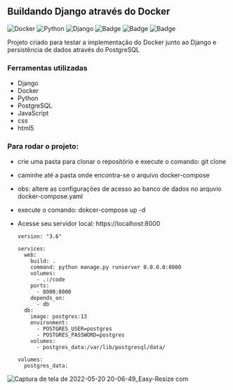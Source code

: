 ## Buildando Django através do Docker
![Docker](https://img.shields.io/badge/docker-%230db7ed.svg?style=for-the-badge&logo=docker&logoColor=white)
![Python](https://img.shields.io/badge/python-3670A0?style=for-the-badge&logo=python&logoColor=ffdd54)
![Django](https://img.shields.io/badge/django-%23092E20.svg?style=for-the-badge&logo=django&logoColor=white)
![Badge](https://img.shields.io/badge/JavaScript-F7DF1E?style=for-the-badge&logo=javascript&logoColor=black)
![Badge](https://img.shields.io/badge/CSS-239120?&style=for-the-badge&logo=css3&logoColor=white)
![Badge](https://img.shields.io/badge/HTML5-E34F26?style=for-the-badge&logo=html5&logoColor=white)


Projeto criado para testar a implementação do Docker junto ao Django e persistência de dados através do PostgreSQL 

### Ferramentas utilizadas

- Django
- Docker
- Python
- PostgreSQL
- JavaScript
- css
- html5

### Para rodar o projeto:

- crie uma pasta para clonar o repositório e execute o comando: git clone 
- caminhe até a pasta onde encontra-se o arquivo docker-compose
- obs: altere as configurações de acesso ao banco de dados no arquvio docker-compose.yaml
- execute o comando: dokcer-compose up -d 
- Acesse seu servidor local: https://localhost:8000

      version: "3.6"

      services:
        web:
          build: .
          command: python manage.py runserver 0.0.0.0:8000
          volumes:
            - .:/code
          ports:
            - 8000:8000
          depends_on:
            - db
        db:
          image: postgres:13
          environment:
            - POSTGRES_USER=postgres
            - POSTGRES_PASSWORD=postgres
          volumes:
            - postgres_data:/var/lib/postgresql/data/

      volumes:
        postgres_data:
      
      
![Captura de tela de 2022-05-20 20-06-49_Easy-Resize com](https://user-images.githubusercontent.com/87938869/169623343-b9b90038-176d-4bc7-8ee3-9d5f0f7b264e.jpg)
